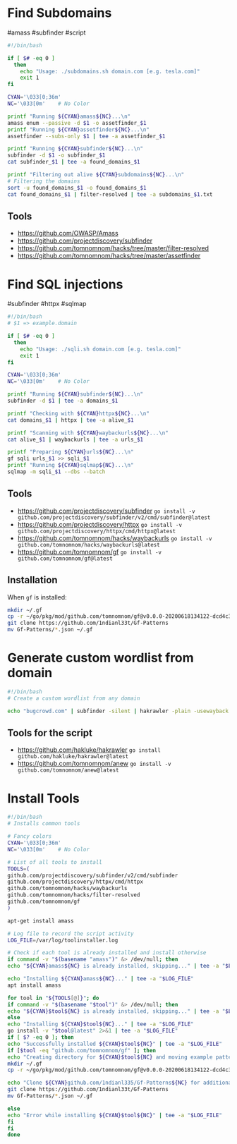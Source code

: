 # Find Subdomains 
#amass #subfinder #script
```bash
#!/bin/bash

if [ $# -eq 0 ]
  then
    echo "Usage: ./subdomains.sh domain.com [e.g. tesla.com]"
    exit 1
fi

CYAN='\033[0;36m' 
NC='\033[0m'    # No Color

printf "Running ${CYAN}amass${NC}...\n"
amass enum --passive -d $1 -o assetfinder_$1
printf "Running ${CYAN}assetfinder${NC}...\n"
assetfinder --subs-only $1 | tee -a assetfinder_$1

printf "Running ${CYAN}subfinder${NC}...\n"
subfinder -d $1 -o subfinder_$1
cat subfinder_$1 | tee -a found_domains_$1

printf "Filtering out alive ${CYAN}subdomains${NC}...\n"
# Filtering the domains
sort -u found_domains_$1 -o found_domains_$1
cat found_domains_$1 | filter-resolved | tee -a subdomains_$1.txt
```

## Tools

- https://github.com/OWASP/Amass
- https://github.com/projectdiscovery/subfinder
- https://github.com/tomnomnom/hacks/tree/master/filter-resolved
- https://github.com/tomnomnom/hacks/tree/master/assetfinder


# Find SQL injections
#subfinder #httpx #sqlmap
```bash
#!/bin/bash
# $1 => example.domain

if [ $# -eq 0 ]
  then
    echo "Usage: ./sqli.sh domain.com [e.g. tesla.com]"
    exit 1
fi

CYAN='\033[0;36m'
NC='\033[0m'    # No Color

printf "Running ${CYAN}subfinder${NC}...\n"
subfinder -d $1 | tee -a domains_$1

printf "Checking with ${CYAN}httpx${NC}...\n"
cat domains_$1 | httpx | tee -a alive_$1

printf "Scanning with ${CYAN}waybackurls${NC}...\n"
cat alive_$1 | waybackurls | tee -a urls_$1

printf "Preparing ${CYAN}urls${NC}...\n"
gf sqli urls_$1 >> sqli_$1
printf "Running ${CYAN}sqlmap${NC}...\n"
sqlmap -m sqli_$1 --dbs --batch
```

## Tools

- https://github.com/projectdiscovery/subfinder 
	`go install -v github.com/projectdiscovery/subfinder/v2/cmd/subfinder@latest`
- https://github.com/projectdiscovery/httpx 
	`go install -v github.com/projectdiscovery/httpx/cmd/httpx@latest`
- https://github.com/tomnomnom/hacks/waybackurls 
	`go install -v github.com/tomnomnom/hacks/waybackurls@latest`
- https://github.com/tomnomnom/gf 
	`go install -v github.com/tomnomnom/gf@latest`

## Installation
When `gf` is installed:
```bash
mkdir ~/.gf
cp -r ~/go/pkg/mod/github.com/tomnomnom/gf@v0.0.0-20200618134122-dcd4c361f9f5/examples/ ~/.gf
git clone https://github.com/1ndianl33t/Gf-Patterns
mv Gf-Patterns/*.json ~/.gf
```

# Generate custom wordlist from domain

```bash
#!/bin/bash
# Create a custom wordlist from any domain

echo "bugcrowd.com" | subfinder -silent | hakrawler -plain -usewayback -scope yolo | sed $'s/[:./?=:]/\\\n/g' | anew
```

## Tools for the script

- https://github.com/hakluke/hakrawler
	`go install github.com/hakluke/hakrawler@latest`
 - https://github.com/tomnomnom/anew
	 `go install -v github.com/tomnomnom/anew@latest`


# Install Tools

```bash
#!/bin/bash
# Installs common tools

# Fancy colors
CYAN='\033[0;36m'
NC='\033[0m'    # No Color

# List of all tools to install
TOOLS=(
github.com/projectdiscovery/subfinder/v2/cmd/subfinder
github.com/projectdiscovery/httpx/cmd/httpx
github.com/tomnomnom/hacks/waybackurls
github.com/tomnomnom/hacks/filter-resolved
github.com/tomnomnom/gf
)

apt-get install amass

# Log file to record the script activity
LOG_FILE=/var/log/toolinstaller.log

# Check if each tool is already installed and install otherwise
if command -v "$(basename "amass")" &> /dev/null; then
echo "${CYAN}amass${NC} is already installed, skipping..." | tee -a "$LOG_FILE"

echo "Installing ${CYAN}amass${NC}..." | tee -a "$LOG_FILE"
apt install amass

for tool in "${TOOLS[@]}"; do
if command -v "$(basename "$tool")" &> /dev/null; then
echo "${CYAN}$tool${NC} is already installed, skipping..." | tee -a "$LOG_FILE"
else
echo "Installing ${CYAN}$tool${NC}..." | tee -a "$LOG_FILE"
go install -v "$tool@latest" 2>&1 | tee -a "$LOG_FILE"
if [ $? -eq 0 ]; then
echo "Successfully installed ${CYAN}$tool${NC}" | tee -a "$LOG_FILE"
if [$tool -eq "github.com/tomnomnom/gf" ]; then
echo "Creating directory for ${CYAN}$tool${NC} and moving example patterns there..." | tee -a "$LOG_FILE"
mkdir ~/.gf
cp -r ~/go/pkg/mod/github.com/tomnomnom/gf@v0.0.0-20200618134122-dcd4c361f9f5/examples/ ~/.gf

echo "Clone ${CYAN}github.com/1ndianl335/Gf-Patterns${NC} for additional patterns..." | tee -a "$LOG_FILE"
git clone https://github.com/1ndianl33t/Gf-Patterns
mv Gf-Patterns/*.json ~/.gf

else
echo "Error while installing ${CYAN}$tool${NC}" | tee -a "$LOG_FILE"
fi
fi
done
```